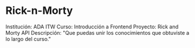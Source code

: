 # Rick-n-Morty

Institución: ADA ITW
Curso: Introducción a Frontend
Proyecto: Rick and Morty API
Descripción: "Que puedas unir los conocimientos que obtuviste a lo largo del curso."
